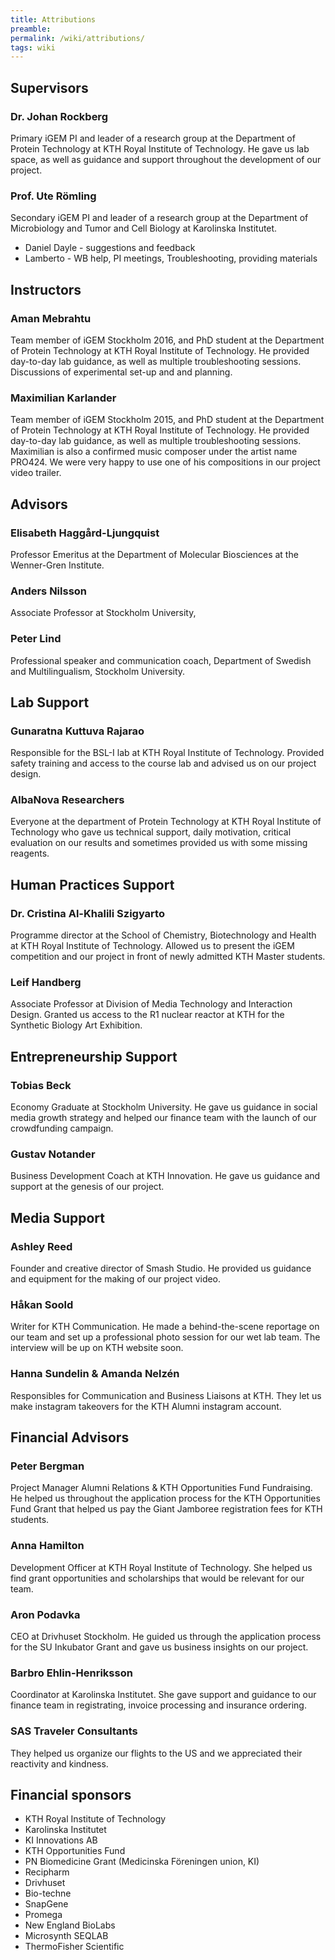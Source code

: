 ```yaml
---
title: Attributions
preamble:
permalink: /wiki/attributions/
tags: wiki
---
```


## Supervisors

### Dr. Johan Rockberg

Primary iGEM PI and leader of a research group at the Department of Protein Technology at KTH Royal Institute of Technology. He gave us lab space, as well as guidance and support throughout the development of our project.

### Prof. Ute Römling

Secondary iGEM PI and leader of a research group at the Department of Microbiology and Tumor and Cell Biology at Karolinska Institutet.

-   Daniel Dayle - suggestions and feedback
-   Lamberto - WB help, PI meetings, Troubleshooting, providing materials

## Instructors

### Aman Mebrahtu

Team member of iGEM Stockholm 2016, and PhD student at the Department of Protein Technology at KTH Royal Institute of Technology. He provided day-to-day lab guidance, as well as multiple troubleshooting sessions. Discussions of experimental set-up and and planning.

### Maximilian Karlander

Team member of iGEM Stockholm 2015, and PhD student at the Department of Protein Technology at KTH Royal Institute of Technology. He provided day-to-day lab guidance, as well as multiple troubleshooting sessions. Maximilian is also a confirmed music composer under the artist name PRO424. We were very happy to use one of his compositions in our project video trailer.

## Advisors

### Elisabeth Haggård-Ljungquist

Professor Emeritus at the Department of Molecular Biosciences at the Wenner-Gren Institute.

### Anders Nilsson

Associate Professor at Stockholm University,

### Peter Lind

Professional speaker and communication coach, Department of Swedish and Multilingualism, Stockholm University.

## Lab Support

### Gunaratna Kuttuva Rajarao

Responsible for the BSL-I lab at KTH Royal Institute of Technology. Provided safety training and access to the course lab and advised us on our project design.

### AlbaNova Researchers

Everyone at the department of Protein Technology at KTH Royal Institute of Technology who gave us technical support, daily motivation, critical evaluation on our results and sometimes provided us with some missing reagents.

## Human Practices Support

### Dr. Cristina Al-Khalili Szigyarto

Programme director at the School of Chemistry, Biotechnology and Health at KTH Royal Institute of Technology. Allowed us to present the iGEM competition and our project in front of newly admitted KTH Master students.

### Leif Handberg

Associate Professor at Division of Media Technology and Interaction Design. Granted us access to the R1 nuclear reactor at KTH for the Synthetic Biology Art Exhibition.

## Entrepreneurship Support

### Tobias Beck

Economy Graduate at Stockholm University. He gave us guidance in social media growth strategy and helped our finance team with the launch of our crowdfunding campaign.

### Gustav Notander

Business Development Coach at KTH Innovation. He gave us guidance and support at the genesis of our project.

## Media Support

### Ashley Reed

Founder and creative director of Smash Studio. He provided us guidance and equipment for the making of our project video.

### Håkan Soold

Writer for KTH Communication. He made a behind-the-scene reportage on our team and set up a professional photo session for our wet lab team. The interview will be up on KTH website soon.

### Hanna Sundelin & Amanda Nelzén

Responsibles for Communication and Business Liaisons at KTH. They let us make instagram takeovers for the KTH Alumni instagram account.

## Financial Advisors

### Peter Bergman

Project Manager Alumni Relations & KTH Opportunities Fund Fundraising. He helped us throughout the application process for the KTH Opportunities Fund Grant that helped us pay the Giant Jamboree registration fees for KTH students.

### Anna Hamilton

Development Officer at KTH Royal Institute of Technology. She helped us find grant opportunities and scholarships that would be relevant for our team.

### Aron Podavka

CEO at Drivhuset Stockholm. He guided us through the application process for the SU Inkubator Grant and gave us business insights on our project.

### Barbro Ehlin-Henriksson

Coordinator at Karolinska Institutet. She gave support and guidance to our finance team in registrating, invoice processing and insurance ordering.

### SAS Traveler Consultants

They helped us organize our flights to the US and we appreciated their reactivity and kindness.

## Financial sponsors

-   KTH Royal Institute of Technology
-   Karolinska Institutet
-   KI Innovations AB
-   KTH Opportunities Fund
-   PN Biomedicine Grant (Medicinska Föreningen union, KI)
-   Recipharm
-   Drivhuset
-   Bio-techne
-   SnapGene
-   Promega
-   New England BioLabs
-   Microsynth SEQLAB
-   ThermoFisher Scientific
